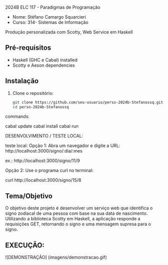 2024B ELC 117 - Paradigmas de Programação
- Nome: Stéfano Camargo Squarcieri
- Curso: 314- Sistemas de Informação

Produção personalizada com Scotty, Web Service em Haskell 

## Pré-requisitos
- Haskell (GHC e Cabal) installed
- Scotty e Aeson dependencies

## Instalação
1. Clone o repositório:
   ```bash
   git clone https://github.com/seu-usuario/perso-2024b-Stefanossq.git
   cd perso-2024b-Stefanossq

commands: 

cabal update
cabal install
cabal run 

DESENVOLVIMENTO / TESTE LOCAL:  

teste local:
Opção 1: Abra um navegador e digite a URL: http://localhost:3000/signo/:dia/:mes

ex.: http://localhost:3000/signo/11/9


Opção 2: Use o programa curl no terminal: 

curl http://localhost:3000/signo/15/8


## Tema/Objetivo

O objetivo deste projeto é desenvolver um serviço web que identifica o signo zodiacal de uma pessoa com base na sua data de nascimento.
Utilizando a biblioteca Scotty em Haskell, a aplicação responde a requisições GET, retornando o signo  e uma mensagem supresa para o signo.


## EXECUÇÃO: 

![DEMONSTRAÇÃO] (imagens/demonstracao.gif)


